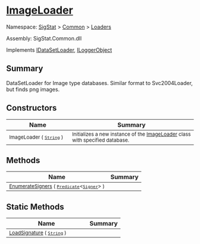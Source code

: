 # [ImageLoader](./ImageLoader.md)

Namespace: [SigStat]() > [Common](./../README.md) > [Loaders](./README.md)

Assembly: SigStat.Common.dll

Implements [IDataSetLoader](./IDataSetLoader.md), [ILoggerObject](./../ILoggerObject.md)

## Summary
DataSetLoader for Image type databases.  Similar format to Svc2004Loader, but finds png images.

## Constructors

| Name | Summary | 
| --- | --- | 
| <sub>ImageLoader ( [`String`](https://docs.microsoft.com/en-us/dotnet/api/System.String) )</sub><div style="pointer-events:none;cursor:default;"><img width=200 style="max-height:100%;max-width:100%;"/></div>| <sub>Initializes a new instance of the [ImageLoader](https://github.com/hargitomi97/sigstat/blob/master/docs/md/SigStat/Common/Loaders/ImageLoader.md) class with specified database.</sub>| <br>


## Methods

| Name | Summary | 
| --- | --- | 
| <sub>[EnumerateSigners](./Methods/ImageLoader-100663926.md) ( [`Predicate`](https://docs.microsoft.com/en-us/dotnet/api/System.Predicate-1)\<[`Signer`](./../Signer.md)> )</sub><div style="pointer-events:none;cursor:default;"><img width=200 style="max-height:100%;max-width:100%;"/></div>| <sub></sub>| <br>


## Static Methods

| Name | Summary | 
| --- | --- | 
| <sub>[LoadSignature](./Methods/ImageLoader-100663927.md) ( [`String`](https://docs.microsoft.com/en-us/dotnet/api/System.String) )</sub><div style="pointer-events:none;cursor:default;"><img width=200 style="max-height:100%;max-width:100%;"/></div>| <sub></sub>| <br>


